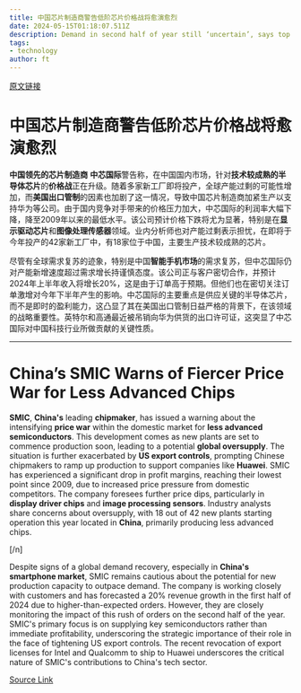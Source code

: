 ```yaml
---
title: 中国芯片制造商警告低阶芯片价格战将愈演愈烈
date: 2024-05-15T01:18:07.511Z
description: Demand in second half of year still ‘uncertain’, says top Chinese semiconductor maker
tags: 
- technology
author: ft
---
```


[原文链接](https://ft.com/content/935f2102-60a9-40cd-89e1-dedabafe6191)

# 中国芯片制造商警告低阶芯片价格战将愈演愈烈

**中国领先的芯片制造商** **中芯国际**警告称，在中国国内市场，针对**技术较成熟的半导体芯片**的**价格战**正在升级。随着多家新工厂即将投产，全球产能过剩的可能性增加，而**美国出口管制**的因素也加剧了这一情况，导致中国芯片制造商加紧生产以支持华为等公司。由于国内竞争对手带来的价格压力加大，中芯国际的利润率大幅下降，降至2009年以来的最低水平。该公司预计价格下跌将尤为显著，特别是在**显示驱动芯片**和**图像处理传感器**领域。业内分析师也对产能过剩表示担忧，在即将于今年投产的42家新工厂中，有18家位于中国，主要生产技术较成熟的芯片。

尽管有全球需求复苏的迹象，特别是中国**智能手机市场**的需求复苏，但中芯国际仍对产能新增速度超过需求增长持谨慎态度。该公司正与客户密切合作，并预计2024年上半年收入将增长20%，这是由于订单高于预期。但他们也在密切关注订单激增对今年下半年产生的影响。中芯国际的主要重点是供应关键的半导体芯片，而不是即时的盈利能力，这凸显了其在美国出口管制日益严格的背景下，在该领域的战略重要性。英特尔和高通最近被吊销向华为供货的出口许可证，这突显了中芯国际对中国科技行业所做贡献的关键性质。

---

# China’s SMIC Warns of Fiercer Price War for Less Advanced Chips 

**SMIC**, **China's** leading **chipmaker**, has issued a warning about the intensifying **price war** within the domestic market for **less advanced semiconductors**. This development comes as new plants are set to commence production soon, leading to a potential **global oversupply**. The situation is further exacerbated by **US export controls**, prompting Chinese chipmakers to ramp up production to support companies like **Huawei**. SMIC has experienced a significant drop in profit margins, reaching their lowest point since 2009, due to increased price pressure from domestic competitors. The company foresees further price dips, particularly in **display driver chips** and **image processing sensors**. Industry analysts share concerns about oversupply, with 18 out of 42 new plants starting operation this year located in **China**, primarily producing less advanced chips. 

[/n]

Despite signs of a global demand recovery, especially in **China's smartphone market**, SMIC remains cautious about the potential for new production capacity to outpace demand. The company is working closely with customers and has forecasted a 20% revenue growth in the first half of 2024 due to higher-than-expected orders. However, they are closely monitoring the impact of this rush of orders on the second half of the year. SMIC's primary focus is on supplying key semiconductors rather than immediate profitability, underscoring the strategic importance of their role in the face of tightening US export controls. The recent revocation of export licenses for Intel and Qualcomm to ship to Huawei underscores the critical nature of SMIC's contributions to China's tech sector.

[Source Link](https://ft.com/content/935f2102-60a9-40cd-89e1-dedabafe6191)


